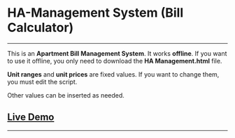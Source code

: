 # HA-Management System (Bill Calculator)
---

This is an **Apartment Bill Management System**. It works **offline**. If you want to use it offline, you only need to download the **HA Management.html** file.  

**Unit ranges** and **unit prices** are fixed values. If you want to change them, you must edit the script.  

Other values can be inserted as needed.

## [Live Demo](https://dinethpansiluw.github.io/HA-Management/)

---
